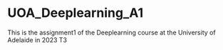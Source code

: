 # UOA_Deeplearning_A1
This is the assignment1 of the Deeplearning course at the University of Adelaide in 2023 T3
